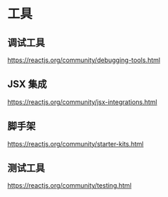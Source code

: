 # 工具

## 调试工具

https://reactjs.org/community/debugging-tools.html

## JSX 集成

https://reactjs.org/community/jsx-integrations.html

## 脚手架

https://reactjs.org/community/starter-kits.html

## 测试工具

https://reactjs.org/community/testing.html
